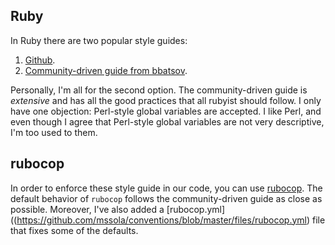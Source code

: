 
## Ruby

In Ruby there are two popular style guides:

1. [Github](https://github.com/styleguide/ruby).
2. [Community-driven guide from
bbatsov](https://github.com/bbatsov/ruby-style-guide).

Personally, I'm all for the second option. The community-driven guide is
*extensive* and has all the good practices that all rubyist should follow. I
only have one objection: Perl-style global variables are accepted. I like Perl,
and even though I agree that Perl-style global variables are not very
descriptive, I'm too used to them.

## rubocop

In order to enforce these style guide in our code, you can use
[rubocop](https://github.com/bbatsov/rubocop). The default behavior of
`rubocop` follows the community-driven guide as close as possible. Moreover,
I've also added a
[rubocop.yml]((https://github.com/mssola/conventions/blob/master/files/rubocop.yml)
file that fixes some of the defaults.

